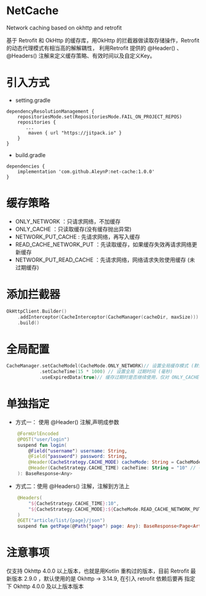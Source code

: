 # NetCache

Network caching based on okhttp and retrofit

基于 Retrofit 和 OkHttp 的缓存库，用OkHttp 的拦截器做读取存储操作，Retrofit 的动态代理模式有相当高的解解耦性， 利用Retrofit 提供的 @Header()
、@Headers() 注解来定义缓存策略、有效时间以及自定义Key。

# 引入方式

- setting.gradle

``` grovvy
dependencyResolutionManagement {
    repositoriesMode.set(RepositoriesMode.FAIL_ON_PROJECT_REPOS)
    repositories {
       ...
        maven { url "https://jitpack.io" }
    }
}
```

- build.gradle

``` grovvy
dependencies {
    implementation 'com.github.AleynP:net-cache:1.0.0'
}
```

# 缓存策略

- ONLY_NETWORK ：只请求网络，不加缓存
- ONLY_CACHE ：只读取缓存(没有缓存抛出异常)
- NETWORK_PUT_CACHE : 先请求网络，再写入缓存
- READ_CACHE_NETWORK_PUT ：先读取缓存，如果缓存失效再请求网络更新缓存
- NETWORK_PUT_READ_CACHE ：先请求网络，网络请求失败使用缓存  (未过期缓存)

# 添加拦截器

```kotlin
OkHttpClient.Builder()
    .addInterceptor(CacheInterceptor(CacheManager(cacheDir, maxSize)))
    .build()
```

# 全局配置

``` kotlin
CacheManager.setCacheModel(CacheMode.ONLY_NETWORK)// 设置全局缓存模式 (默认 ONLY_NETWORK)
            .setCacheTime(15 * 1000) // 设置全局 过期时间 (毫秒)
            .useExpiredData(true)// 缓存过期时是否继续使用，仅对 ONLY_CACHE 生效
```

# 单独指定

- 方式一： 使用 @Header() 注解,声明成参数

``` kotlin 
    @FormUrlEncoded
    @POST("user/login")
    suspend fun login(
        @Field("username") username: String,
        @Field("password") password: String,
        @Header(CacheStrategy.CACHE_MODE) cacheMode: String = CacheMode.READ_CACHE_NETWORK_PUT, // 缓存模式
        @Header(CacheStrategy.CACHE_TIME) cacheTime: String = "10" // 有效时长（秒）
    ): BaseResponse<Any>
```

- 方式二：使用 @Headers() 注解，注解到方法上

``` kotlin 
    @Headers(
        "${CacheStrategy.CACHE_TIME}:10",
        "${CacheStrategy.CACHE_MODE}:${CacheMode.READ_CACHE_NETWORK_PUT}"
    )
    @GET("article/list/{page}/json")
    suspend fun getPage(@Path("page") page: Any): BaseResponse<Page<ArticleBean>>
```

# 注意事项

仅支持 Okhttp 4.0.0 以上版本，也就是用Kotlin 重构过的版本，目前 Retrofit 最新版本 2.9.0 ，默认使用的是 Okhttp -> 3.14.9, 在引入
retrofit 依赖后要再 指定下 Okhttp 4.0.0 及以上版本版本
